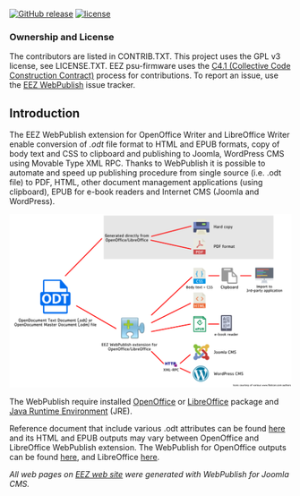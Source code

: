 [![GitHub release](https://img.shields.io/github/release/eez-open/WebPublish.svg)](https://github.com/eez-open/WebPublish/releases)
[![license](https://img.shields.io/github/license/eez-open/WebPublish.svg)](https://github.com/eez-open/WebPublish/blob/master/LICENSE.TXT)

### Ownership and License

The contributors are listed in CONTRIB.TXT. This project uses the GPL v3 license, see LICENSE.TXT.
EEZ psu-firmware uses the [C4.1 (Collective Code Construction Contract)](http://rfc.zeromq.org/spec:22) process for contributions.
To report an issue, use the [EEZ WebPublish](https://github.com/eez-open/WebPublish/issues) issue tracker.


## Introduction

The EEZ WebPublish extension for OpenOffice Writer and LibreOffice Writer enable conversion of _.odt_ file format to HTML and EPUB formats, copy of body text and CSS to clipboard and publishing to Joomla, WordPress CMS using Movable Type XML RPC.
Thanks to WebPublish it is possible to automate and speed up publishing procedure from single source (i.e. .odt file) to PDF, HTML, other document management applications (using clipboard), EPUB for e-book readers and Internet CMS (Joomla and WordPress).
 
![WebPublish overview](webpublish_overview.png)
 

The WebPublish require installed [OpenOffice](https://www.openoffice.org/download/) or [LibreOffice](https://www.libreoffice.org/download/download/) package and [Java Runtime Environment](http://www.oracle.com/technetwork/java/javase/overview/index.html) (JRE).

Reference document that include various .odt attributes can be found [here](https://github.com/eez-open/WebPublish/blob/master/doc/EEZ%20WebPublish%20test%20document.odt) and its HTML and EPUB outputs may vary between OpenOffice and LibreOffice WebPublish extension. The WebPublish for OpenOffice outputs can be found [here](https://github.com/eez-open/WebPublish/tree/master/OpenOffice/test%20outputs), and LibreOffice [here](https://github.com/eez-open/WebPublish/tree/master/LibreOffice/test%20outputs).

_All web pages on [EEZ web site](https://www.envox.hr/eez/) were generated with WebPublish for Joomla CMS._